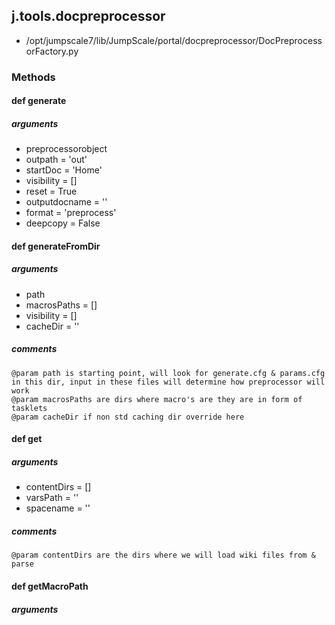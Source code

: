## j.tools.docpreprocessor

- /opt/jumpscale7/lib/JumpScale/portal/docpreprocessor/DocPreprocessorFactory.py

### Methods

#### def generate 
##### arguments

- preprocessorobject
- outpath = 'out'
- startDoc = 'Home'
- visibility = []
- reset = True
- outputdocname = ''
- format = 'preprocess'
- deepcopy = False
#### def generateFromDir 
##### arguments

- path
- macrosPaths = []
- visibility = []
- cacheDir = ''

##### comments

```
@param path is starting point, will look for generate.cfg & params.cfg in this dir, input in these files will determine how preprocessor will work
@param macrosPaths are dirs where macro's are they are in form of tasklets
@param cacheDir if non std caching dir override here

```

#### def get 
##### arguments

- contentDirs = []
- varsPath = ''
- spacename = ''

##### comments

```
@param contentDirs are the dirs where we will load wiki files from & parse

```

#### def getMacroPath 
##### arguments

